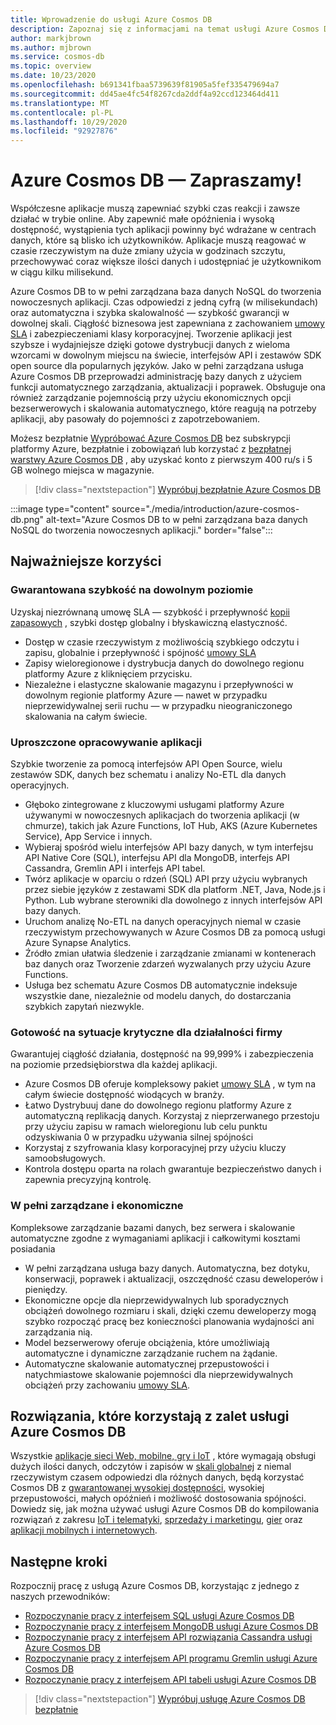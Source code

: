```yaml
---
title: Wprowadzenie do usługi Azure Cosmos DB
description: Zapoznaj się z informacjami na temat usługi Azure Cosmos DB. Ta dostępna w skali światowej, wielomodelowa baza danych zapewnia małe opóźnienia, elastyczną skalowalność i wysoką dostępność oraz oferuje natywną obsługę danych NoSQL.
author: markjbrown
ms.author: mjbrown
ms.service: cosmos-db
ms.topic: overview
ms.date: 10/23/2020
ms.openlocfilehash: b691341fbaa5739639f81905a5fef335479694a7
ms.sourcegitcommit: dd45ae4fc54f8267cda2ddf4a92ccd123464d411
ms.translationtype: MT
ms.contentlocale: pl-PL
ms.lasthandoff: 10/29/2020
ms.locfileid: "92927876"
---
```

# <a name="welcome-to-azure-cosmos-db"></a>Azure Cosmos DB — Zapraszamy!

Współczesne aplikacje muszą zapewniać szybki czas reakcji i zawsze działać w trybie online. Aby zapewnić małe opóźnienia i wysoką dostępność, wystąpienia tych aplikacji powinny być wdrażane w centrach danych, które są blisko ich użytkowników. Aplikacje muszą reagować w czasie rzeczywistym na duże zmiany użycia w godzinach szczytu, przechowywać coraz większe ilości danych i udostępniać je użytkownikom w ciągu kilku milisekund.

Azure Cosmos DB to w pełni zarządzana baza danych NoSQL do tworzenia nowoczesnych aplikacji. Czas odpowiedzi z jedną cyfrą (w milisekundach) oraz automatyczna i szybka skalowalność — szybkość gwarancji w dowolnej skali. Ciągłość biznesowa jest zapewniana z zachowaniem [umowy SLA](https://azure.microsoft.com/support/legal/sla/cosmos-db) i zabezpieczeniami klasy korporacyjnej. Tworzenie aplikacji jest szybsze i wydajniejsze dzięki gotowe dystrybucji danych z wieloma wzorcami w dowolnym miejscu na świecie, interfejsów API i zestawów SDK open source dla popularnych języków. Jako w pełni zarządzana usługa Azure Cosmos DB przeprowadzi administrację bazy danych z użyciem funkcji automatycznego zarządzania, aktualizacji i poprawek. Obsługuje ona również zarządzanie pojemnością przy użyciu ekonomicznych opcji bezserwerowych i skalowania automatycznego, które reagują na potrzeby aplikacji, aby pasowały do pojemności z zapotrzebowaniem.

Możesz bezpłatnie [Wypróbować Azure Cosmos DB](https://azure.microsoft.com/try/cosmosdb/) bez subskrypcji platformy Azure, bezpłatnie i zobowiązań lub korzystać z [bezpłatnej warstwy Azure Cosmos DB](optimize-dev-test.md#azure-cosmos-db-free-tier) , aby uzyskać konto z pierwszym 400 ru/s i 5 GB wolnego miejsca w magazynie.

> [!div class="nextstepaction"]
> [Wypróbuj bezpłatnie Azure Cosmos DB](https://azure.microsoft.com/try/cosmosdb/)

:::image type="content" source="./media/introduction/azure-cosmos-db.png" alt-text="Azure Cosmos DB to w pełni zarządzana baza danych NoSQL do tworzenia nowoczesnych aplikacji." border="false":::

## <a name="key-benefits"></a>Najważniejsze korzyści

### <a name="guaranteed-speed-at-any-scale"></a>Gwarantowana szybkość na dowolnym poziomie

Uzyskaj niezrównaną umowę SLA — szybkość i przepływność [kopii zapasowych](https://azure.microsoft.com/support/legal/sla/cosmos-db) , szybki dostęp globalny i błyskawiczną elastyczność.

- Dostęp w czasie rzeczywistym z możliwością szybkiego odczytu i zapisu, globalnie i przepływność i spójność [umowy SLA](https://azure.microsoft.com/support/legal/sla/cosmos-db)
- Zapisy wieloregionowe i dystrybucja danych do dowolnego regionu platformy Azure z kliknięciem przycisku.
- Niezależne i elastyczne skalowanie magazynu i przepływności w dowolnym regionie platformy Azure — nawet w przypadku nieprzewidywalnej serii ruchu — w przypadku nieograniczonego skalowania na całym świecie.

### <a name="simplified-application-development"></a>Uproszczone opracowywanie aplikacji

Szybkie tworzenie za pomocą interfejsów API Open Source, wielu zestawów SDK, danych bez schematu i analizy No-ETL dla danych operacyjnych.

- Głęboko zintegrowane z kluczowymi usługami platformy Azure używanymi w nowoczesnych aplikacjach do tworzenia aplikacji (w chmurze), takich jak Azure Functions, IoT Hub, AKS (Azure Kubernetes Service), App Service i innych.
- Wybieraj spośród wielu interfejsów API bazy danych, w tym interfejsu API Native Core (SQL), interfejsu API dla MongoDB, interfejs API Cassandra, Gremlin API i interfejs API tabel.
- Twórz aplikacje w oparciu o rdzeń (SQL) API przy użyciu wybranych przez siebie języków z zestawami SDK dla platform .NET, Java, Node.js i Python. Lub wybrane sterowniki dla dowolnego z innych interfejsów API bazy danych.
- Uruchom analizę No-ETL na danych operacyjnych niemal w czasie rzeczywistym przechowywanych w Azure Cosmos DB za pomocą usługi Azure Synapse Analytics.
- Źródło zmian ułatwia śledzenie i zarządzanie zmianami w kontenerach baz danych oraz Tworzenie zdarzeń wyzwalanych przy użyciu Azure Functions.
- Usługa bez schematu Azure Cosmos DB automatycznie indeksuje wszystkie dane, niezależnie od modelu danych, do dostarczania szybkich zapytań niezwykle.

### <a name="mission-critical-ready"></a>Gotowość na sytuacje krytyczne dla działalności firmy

Gwarantujej ciągłość działania, dostępność na 99,999% i zabezpieczenia na poziomie przedsiębiorstwa dla każdej aplikacji.

- Azure Cosmos DB oferuje kompleksowy pakiet [umowy SLA](https://azure.microsoft.com/support/legal/sla/cosmos-db) , w tym na całym świecie dostępność wiodących w branży.
- Łatwo Dystrybuuj dane do dowolnego regionu platformy Azure z automatyczną replikacją danych. Korzystaj z nieprzerwanego przestoju przy użyciu zapisu w ramach wieloregionu lub celu punktu odzyskiwania 0 w przypadku używania silnej spójności
- Korzystaj z szyfrowania klasy korporacyjnej przy użyciu kluczy samoobsługowych.
- Kontrola dostępu oparta na rolach gwarantuje bezpieczeństwo danych i zapewnia precyzyjną kontrolę.

### <a name="fully-managed-and-cost-effective"></a>W pełni zarządzane i ekonomiczne

Kompleksowe zarządzanie bazami danych, bez serwera i skalowanie automatyczne zgodne z wymaganiami aplikacji i całkowitymi kosztami posiadania

- W pełni zarządzana usługa bazy danych. Automatyczna, bez dotyku, konserwacji, poprawek i aktualizacji, oszczędność czasu deweloperów i pieniędzy.
- Ekonomiczne opcje dla nieprzewidywalnych lub sporadycznych obciążeń dowolnego rozmiaru i skali, dzięki czemu deweloperzy mogą szybko rozpocząć pracę bez konieczności planowania wydajności ani zarządzania nią.
- Model bezserwerowy oferuje obciążenia, które umożliwiają automatyczne i dynamiczne zarządzanie ruchem na żądanie.
- Automatyczne skalowanie automatycznej przepustowości i natychmiastowe skalowanie pojemności dla nieprzewidywalnych obciążeń przy zachowaniu [umowy SLA](https://azure.microsoft.com/support/legal/sla/cosmos-db).

## <a name="solutions-that-benefit-from-azure-cosmos-db"></a>Rozwiązania, które korzystają z zalet usługi Azure Cosmos DB

Wszystkie [aplikacje sieci Web, mobilne, gry i IoT](use-cases.md) , które wymagają obsługi dużych ilości danych, odczytów i zapisów w [skali globalnej](distribute-data-globally.md) z niemal rzeczywistym czasem odpowiedzi dla różnych danych, będą korzystać Cosmos DB z [gwarantowanej wysokiej dostępności](https://azure.microsoft.com/support/legal/sla/cosmos-db/), wysokiej przepustowości, małych opóźnień i możliwość dostosowania spójności. Dowiedz się, jak można używać usługi Azure Cosmos DB do kompilowania rozwiązań z zakresu [IoT i telematyki](use-cases.md#iot-and-telematics), [sprzedaży i marketingu](use-cases.md#retail-and-marketing), [gier](use-cases.md#gaming) oraz [aplikacji mobilnych i internetowych](use-cases.md#web-and-mobile-applications).

## <a name="next-steps"></a>Następne kroki

Rozpocznij pracę z usługą Azure Cosmos DB, korzystając z jednego z naszych przewodników:

- [Rozpoczynanie pracy z interfejsem SQL usługi Azure Cosmos DB](create-sql-api-dotnet.md)
- [Rozpoczynanie pracy z interfejsem MongoDB usługi Azure Cosmos DB](create-mongodb-nodejs.md)
- [Rozpoczynanie pracy z interfejsem API rozwiązania Cassandra usługi Azure Cosmos DB](create-cassandra-dotnet.md)
- [Rozpoczynanie pracy z interfejsem API programu Gremlin usługi Azure Cosmos DB](create-graph-dotnet.md)
- [Rozpoczynanie pracy z interfejsem API tabeli usługi Azure Cosmos DB](create-table-dotnet.md)

> [!div class="nextstepaction"]
> [Wypróbuj usługę Azure Cosmos DB bezpłatnie](https://azure.microsoft.com/try/cosmosdb/)
